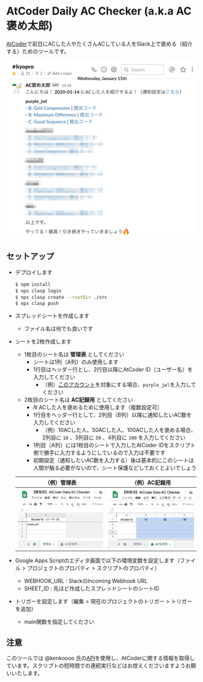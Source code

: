 # AtCoder Daily AC Checker (a.k.a AC褒め太郎)

[AtCoder](https://atcoder.jp/)で前日にACした人やたくさんACしている人をSlack上で褒める（紹介する）ためのツールです。

![通知サンプル](img/sample1.png)

## セットアップ

- デプロイします
  ```sh
  $ npm install
  $ npx clasp login
  $ npx clasp create --rootDir ./src
  $ npx clasp push
  ```
- スプレッドシートを作成します
  - ファイル名は何でも良いです
- シートを2枚作成します
  - 1枚目のシート名は __管理表__ としてください
    - シートは1列（A列）のみ使用します
    - 1行目はヘッダー行とし、2行目以降にAtCoder ID（ユーザー名）を入力してください
      - （例）[このアカウント](https://atcoder.jp/users/purple_jwl)を対象にする場合、`purple_jwl`を入力してください
  - 2枚目のシート名は __AC記録用__ としてください
    - _N_ ACした人を褒めるために使用します（複数設定可）
    - 1行目をヘッダー行として、2列目（B列）以降に通知したいAC数を入力してください
      - （例）10ACした人、50ACした人、100ACした人を褒める場合、2列目に `10` 、3列目に `50` 、4列目に `100` を入力してください
    - 1列目（A列）には1枚目のシートで入力したAtCoder IDをスクリプト側で勝手に入力するようにしているので入力は不要です
    - 初期設定（通知したいAC数を入力する）後は基本的にこのシートは人間が触る必要がないので、シート保護などしておくとよいでしょう

  | （例）管理表 | （例）AC記録用 |
  | :-: | :-: |
  | ![管理表サンプル](img/sample2.png) | ![AC記録用サンプル](img/sample3.png) |
- Google Apps Scriptのエディタ画面で以下の環境変数を設定します（ファイル > プロジェクトのプロパティ > スクリプトのプロパティ）
  - WEBHOOK_URL : SlackのIncoming Webhook URL
  - SHEET_ID : 先ほど作成したスプレッドシートのシートID
- トリガーを設定します（編集 > 現在のプロジェクトのトリガー > トリガーを追加）
  - main関数を指定してください

## 注意

このツールでは @kenkoooo 氏の[API](https://github.com/kenkoooo/AtCoderProblems)を使用し、AtCoderに関する情報を取得しています。スクリプトの短時間での連続実行などはお控えくださいますようお願いいたします。
